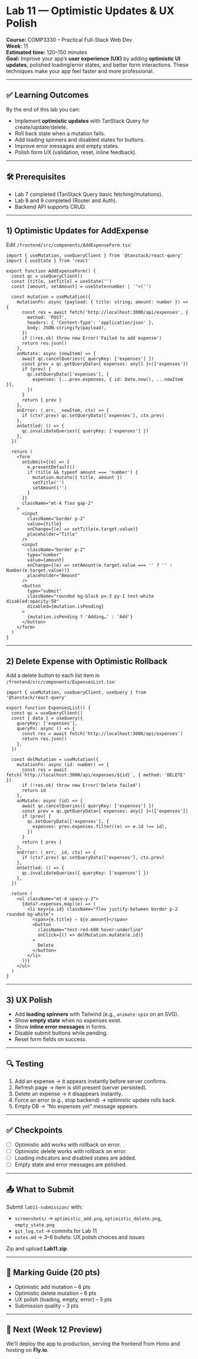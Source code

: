 

# Lab 11 — Optimistic Updates & UX Polish

**Course:** COMP3330 – Practical Full-Stack Web Dev  
**Week:** 11  
**Estimated time:** 120–150 minutes  
**Goal:** Improve your app’s **user experience (UX)** by adding **optimistic UI updates**, polished loading/error states, and better form interactions. These techniques make your app feel faster and more professional.

---

## ✅ Learning Outcomes
By the end of this lab you can:
- Implement **optimistic updates** with TanStack Query for create/update/delete.
- Roll back state when a mutation fails.
- Add loading spinners and disabled states for buttons.
- Improve error messages and empty states.
- Polish form UX (validation, reset, inline feedback).

---

## 🛠 Prerequisites
- Lab 7 completed (TanStack Query basic fetching/mutations).
- Lab 8 and 9 completed (Router and Auth).
- Backend API supports CRUD.

---

## 1) Optimistic Updates for AddExpense
Edit `/frontend/src/components/AddExpenseForm.tsx`:

```tsx
import { useMutation, useQueryClient } from '@tanstack/react-query'
import { useState } from 'react'

export function AddExpenseForm() {
  const qc = useQueryClient()
  const [title, setTitle] = useState('')
  const [amount, setAmount] = useState<number | ''>('')

  const mutation = useMutation({
    mutationFn: async (payload: { title: string; amount: number }) => {
      const res = await fetch('http://localhost:3000/api/expenses', {
        method: 'POST',
        headers: { 'Content-Type': 'application/json' },
        body: JSON.stringify(payload),
      })
      if (!res.ok) throw new Error('Failed to add expense')
      return res.json()
    },
    onMutate: async (newItem) => {
      await qc.cancelQueries({ queryKey: ['expenses'] })
      const prev = qc.getQueryData<{ expenses: any[] }>(['expenses'])
      if (prev) {
        qc.setQueryData(['expenses'], {
          expenses: [...prev.expenses, { id: Date.now(), ...newItem }],
        })
      }
      return { prev }
    },
    onError: (_err, _newItem, ctx) => {
      if (ctx?.prev) qc.setQueryData(['expenses'], ctx.prev)
    },
    onSettled: () => {
      qc.invalidateQueries({ queryKey: ['expenses'] })
    },
  })

  return (
    <form
      onSubmit={(e) => {
        e.preventDefault()
        if (title && typeof amount === 'number') {
          mutation.mutate({ title, amount })
          setTitle('')
          setAmount('')
        }
      }}
      className="mt-4 flex gap-2"
    >
      <input
        className="border p-2"
        value={title}
        onChange={(e) => setTitle(e.target.value)}
        placeholder="Title"
      />
      <input
        className="border p-2"
        type="number"
        value={amount}
        onChange={(e) => setAmount(e.target.value === '' ? '' : Number(e.target.value))}
        placeholder="Amount"
      />
      <button
        type="submit"
        className="rounded bg-black px-3 py-1 text-white disabled:opacity-50"
        disabled={mutation.isPending}
      >
        {mutation.isPending ? 'Adding…' : 'Add'}
      </button>
    </form>
  )
}
```

---

## 2) Delete Expense with Optimistic Rollback
Add a delete button to each list item in `/frontend/src/components/ExpensesList.tsx`:

```tsx
import { useMutation, useQueryClient, useQuery } from '@tanstack/react-query'

export function ExpensesList() {
  const qc = useQueryClient()
  const { data } = useQuery({
    queryKey: ['expenses'],
    queryFn: async () => {
      const res = await fetch('http://localhost:3000/api/expenses')
      return res.json()
    },
  })

  const delMutation = useMutation({
    mutationFn: async (id: number) => {
      const res = await fetch(`http://localhost:3000/api/expenses/${id}`, { method: 'DELETE' })
      if (!res.ok) throw new Error('Delete failed')
      return id
    },
    onMutate: async (id) => {
      await qc.cancelQueries({ queryKey: ['expenses'] })
      const prev = qc.getQueryData<{ expenses: any[] }>(['expenses'])
      if (prev) {
        qc.setQueryData(['expenses'], {
          expenses: prev.expenses.filter((e) => e.id !== id),
        })
      }
      return { prev }
    },
    onError: (_err, _id, ctx) => {
      if (ctx?.prev) qc.setQueryData(['expenses'], ctx.prev)
    },
    onSettled: () => {
      qc.invalidateQueries({ queryKey: ['expenses'] })
    },
  })

  return (
    <ul className="mt-4 space-y-2">
      {data?.expenses.map((e) => (
        <li key={e.id} className="flex justify-between border p-2 rounded bg-white">
          <span>{e.title} – ${e.amount}</span>
          <button
            className="text-red-600 hover:underline"
            onClick={() => delMutation.mutate(e.id)}
          >
            Delete
          </button>
        </li>
      ))}
    </ul>
  )
}
```

---

## 3) UX Polish
- Add **loading spinners** with Tailwind (e.g., `animate-spin` on an SVG).
- Show **empty state** when no expenses exist.
- Show **inline error messages** in forms.
- Disable submit buttons while pending.
- Reset form fields on success.

---

## 🔍 Testing
1. Add an expense → it appears instantly before server confirms.
2. Refresh page → item is still present (server persisted).
3. Delete an expense → it disappears instantly.
4. Force an error (e.g., stop backend) → optimistic update rolls back.
5. Empty DB → “No expenses yet” message appears.

---

## ✅ Checkpoints
- [ ] Optimistic add works with rollback on error.
- [ ] Optimistic delete works with rollback on error.
- [ ] Loading indicators and disabled states are added.
- [ ] Empty state and error messages are polished.

---

## 📤 What to Submit
Submit `lab11-submission/` with:
- `screenshots/` → `optimistic_add.png`, `optimistic_delete.png`, `empty_state.png`
- `git_log.txt` → commits for Lab 11
- `notes.md` → 3–6 bullets: UX polish choices and issues

Zip and upload **Lab11.zip**.

---

## 📝 Marking Guide (20 pts)
- Optimistic add mutation – 6 pts  
- Optimistic delete mutation – 6 pts  
- UX polish (loading, empty, error) – 5 pts  
- Submission quality – 3 pts  

---

## 🔭 Next (Week 12 Preview)
We’ll deploy the app to production, serving the frontend from Hono and hosting on **Fly.io**.